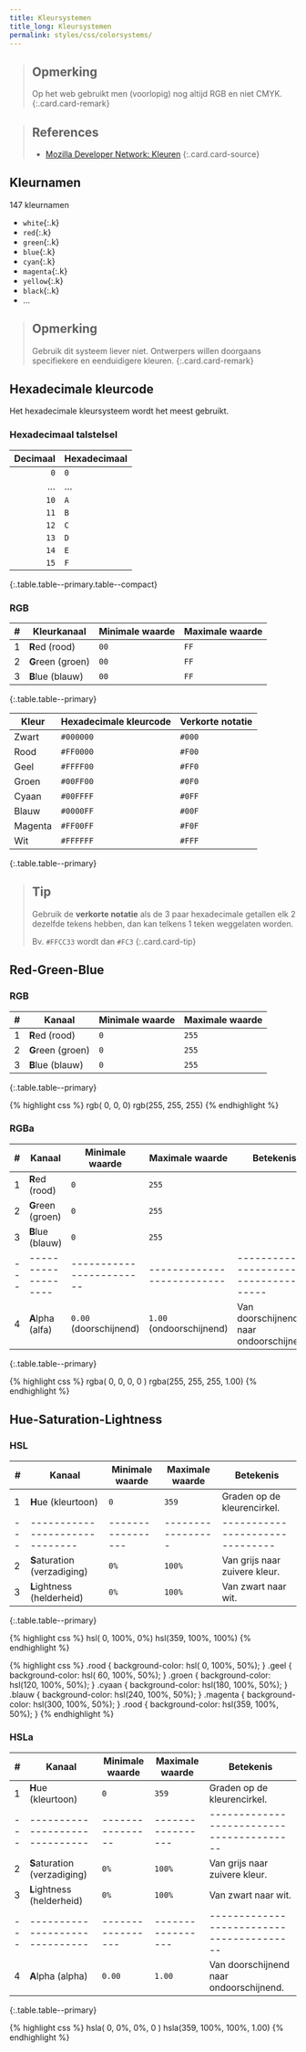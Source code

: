 ```yaml
---
title: Kleursystemen
title_long: Kleursystemen
permalink: styles/css/colorsystems/
---
```


> Opmerking
> ---
> Op het web gebruikt men (voorlopig) nog altijd RGB en niet CMYK.
{:.card.card-remark}

> References
> ---
> - [Mozilla Developer Network: Kleuren](https://developer.mozilla.org/nl/docs/Learn/CSS/Introduction_to_CSS/Waarden_en_eenheden#Kleuren)
{:.card.card-source}

Kleurnamen
----------

147 kleurnamen

 - `white`{:.k}
 - `red`{:.k}
 - `green`{:.k}
 - `blue`{:.k}
 - `cyan`{:.k}
 - `magenta`{:.k}
 - `yellow`{:.k}
 - `black`{:.k}
 - …

> Opmerking
> ---
> Gebruik dit systeem liever niet. Ontwerpers willen doorgaans specifiekere en eenduidigere kleuren.
{:.card.card-remark}

Hexadecimale kleurcode
----------------------

Het hexadecimale kleursysteem wordt het meest gebruikt.

### Hexadecimaal talstelsel


| Decimaal | Hexadecimaal |
|---------:|--------------|
|      `0` | `0`          |
|        … | …            |
|     `10` | `A`          |
|     `11` | `B`          |
|     `12` | `C`          |
|     `13` | `D`          |
|     `14` | `E`          |
|     `15` | `F`          |
{:.table.table--primary.table--compact}

### RGB

| # | Kleurkanaal       | Minimale waarde | Maximale waarde |
|---|-------------------|-----------------|-----------------|
| 1 | **R**ed (rood)    | `00`            | `FF`            |
| 2 | **G**reen (groen) | `00`            | `FF`            |
| 3 | **B**lue (blauw)  | `00`            | `FF`            |
{:.table.table--primary}

| Kleur   | Hexadecimale kleurcode | Verkorte notatie |
|---------|------------------------|------------------|
| Zwart   | `#000000`              | `#000`           |
| Rood    | `#FF0000`              | `#F00`           |
| Geel    | `#FFFF00`              | `#FF0`           |
| Groen   | `#00FF00`              | `#0F0`           |
| Cyaan   | `#00FFFF`              | `#0FF`           |
| Blauw   | `#0000FF`              | `#00F`           |
| Magenta | `#FF00FF`              | `#F0F`           |
| Wit     | `#FFFFFF`              | `#FFF`           |
{:.table.table--primary}

> Tip
> ---
> Gebruik de **verkorte notatie** als de 3 paar hexadecimale getallen elk 2 dezelfde tekens hebben, dan kan telkens 1 teken weggelaten worden.
>
> Bv. `#FFCC33` wordt dan `#FC3`
{:.card.card-tip}

Red-Green-Blue
--------------

### RGB

| # | Kanaal            | Minimale waarde | Maximale waarde |
|---|-------------------|-----------------|-----------------|
| 1 | **R**ed   (rood)  | `0`             | `255`           |
| 2 | **G**reen (groen) | `0`             | `255`           |
| 3 | **B**lue  (blauw) | `0`             | `255`           |
{:.table.table--primary}

{% highlight css %}
rgb(  0,   0,   0)
rgb(255, 255, 255)
{% endhighlight %}

### RGBa

| # | Kanaal            | Minimale waarde        | Maximale waarde          | Betekenis                               |
|---|-------------------|------------------------|--------------------------|-----------------------------------------|
| 1 | **R**ed   (rood)  | `0`                    | `255`                    |                                         |
| 2 | **G**reen (groen) | `0`                    | `255`                    |                                         |
| 3 | **B**lue  (blauw) | `0`                    | `255`                    |                                         |
|---|-------------------|------------------------|--------------------------|-----------------------------------------|
| 4 | **A**lpha (alfa)  | `0.00` (doorschijnend) | `1.00` (ondoorschijnend) | Van doorschijnend naar ondoorschijnend. |
{:.table.table--primary}

{% highlight css %}
rgba(  0,   0,   0, 0   )
rgba(255, 255, 255, 1.00)
{% endhighlight %}


Hue-Saturation-Lightness
------------------------

### HSL

| # | Kanaal                       | Minimale waarde | Maximale waarde | Betekenis                     |
|---|------------------------------|-----------------|-----------------|-------------------------------|
| 1 | **H**ue (kleurtoon)          | `0`             | `359`           | Graden op de kleurencirkel.   |
|---|------------------------------|-----------------|-----------------|-------------------------------|
| 2 | **S**aturation (verzadiging) | `0%`            | `100%`          | Van grijs naar zuivere kleur. |
| 3 | **L**ightness (helderheid)   | `0%`            | `100%`          | Van zwart naar wit.           |
{:.table.table--primary}

{% highlight css %}
hsl(  0, 100%,   0%)
hsl(359, 100%, 100%)
{% endhighlight %}

{% highlight css %}
.rood {
    background-color: hsl(  0, 100%, 50%);
}
.geel {
    background-color: hsl( 60, 100%, 50%);
}
.groen {
    background-color: hsl(120, 100%, 50%);
}
.cyaan {
    background-color: hsl(180, 100%, 50%);
}
.blauw {
    background-color: hsl(240, 100%, 50%);
}
.magenta {
    background-color: hsl(300, 100%, 50%);
}
.rood {
    background-color: hsl(359, 100%, 50%);
}
{% endhighlight %}

### HSLa

| # | Kanaal                       | Minimale waarde | Maximale waarde | Betekenis                               |
|---|------------------------------|-----------------|-----------------|-----------------------------------------|
| 1 | **H**ue (kleurtoon)          | `0`             | `359`           | Graden op de kleurencirkel.             |
|---|------------------------------|---------------- |-----------------|-----------------------------------------|
| 2 | **S**aturation (verzadiging) | `0%`            | `100%`          | Van grijs naar zuivere kleur.           |
| 3 | **L**ightness (helderheid)   | `0%`            | `100%`          | Van zwart naar wit.                     |
|---|------------------------------|-----------------|-----------------|-----------------------------------------|
| 4 | **A**lpha (alpha)            | `0.00`          | `1.00`          | Van doorschijnend naar ondoorschijnend. |
{:.table.table--primary}

{% highlight css %}
hsla(  0,   0%,   0%, 0   )
hsla(359, 100%, 100%, 1.00)
{% endhighlight %}

